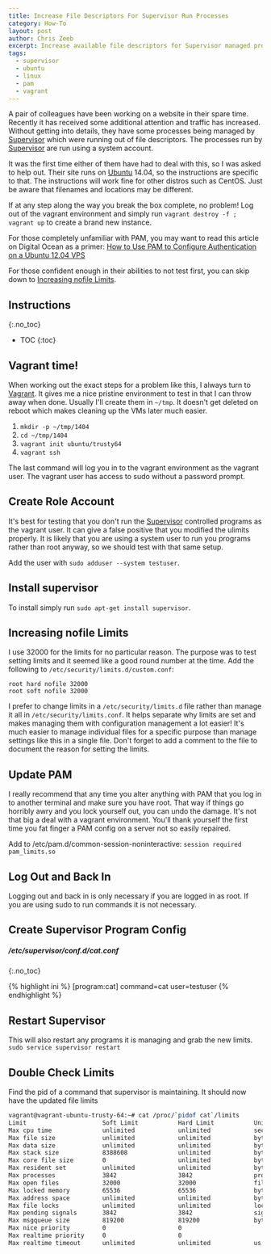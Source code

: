 ```yaml
---
title: Increase File Descriptors For Supervisor Run Processes
category: How-To
layout: post
author: Chris Zeeb
excerpt: Increase available file descriptors for Supervisor managed processes running as non-root user.
tags:
  - supervisor
  - ubuntu
  - linux
  - pam
  - vagrant
---
```


A pair of colleagues have been working on a website in their spare time.  Recently it has received some additional attention and traffic has increased.  Without getting into details, they have some processes being managed by [Supervisor] which were running out of file descriptors.  The processes run by [Supervisor] are run using a system account.  

It was the first time either of them have had to deal with this, so I was asked to help out.  Their site runs on [Ubuntu] 14.04, so the instructions are specific to that.  The instructions will work fine for other distros such as CentOS. Just be aware that filenames and locations may be different.

If at any step along the way you break the box complete, no problem!  Log out of the vagrant environment and simply run `vagrant destroy -f ; vagrant up` to create a brand new instance.

For those completely unfamiliar with PAM, you may want to read this article on Digital Ocean as a primer: [How to Use PAM to Configure Authentication on a Ubuntu 12.04 VPS](https://www.digitalocean.com/community/tutorials/how-to-use-pam-to-configure-authentication-on-an-ubuntu-12-04-vps)

For those confident enough in their abilities to not test first, you can skip down to [Increasing nofile Limits](#increasing-nofile-limits).

## Instructions
{:.no_toc}

* TOC
{:toc}

## Vagrant time!

When working out the exact steps for a problem like this, I always turn to [Vagrant].  It gives me a nice pristine environment to test in that I can throw away when done.  Usually I'll create them in `~/tmp`.  It doesn't get deleted on reboot which makes cleaning up the VMs later much easier.

1. `mkdir -p ~/tmp/1404`
2. `cd ~/tmp/1404`
3. `vagrant init ubuntu/trusty64`
4. `vagrant ssh`

The last command will log you in to the vagrant environment as the vagrant user.  The vagrant user has access to sudo without a password prompt.

## Create Role Account

It's best for testing that you don't run the [Supervisor] controlled programs as the vagrant user.  It can give a false positive that you modified the ulimits properly.  It is likely that you are using a system user to run you programs rather than root anyway, so we should test with that same setup.

Add the user with `sudo adduser --system testuser`.

## Install supervisor

To install simply run `sudo apt-get install supervisor`.

## Increasing nofile Limits

I use 32000 for the limits for no particular reason.  The purpose was to test setting limits and it seemed like a good round number at the time.  Add the following to `/etc/security/limits.d/custom.conf`:

```
root hard nofile 32000
root soft nofile 32000
```

I prefer to change limits in a `/etc/security/limits.d` file rather than manage it all in `/etc/security/limits.conf`.  It helps separate why limits are set and makes managing them with configuration management a lot easier!  It's much easier to manage individual files for a specific purpose than manage settings like this in a single file.  Don't forget to add a comment to the file to document the reason for setting the limits.

## Update PAM

I really recommend that any time you alter anything with PAM that you log in to another terminal and make sure you have root.  That way if things go horribly awry and you lock yourself out, you can undo the damage.  It's not that big a deal with a vagrant environment.  You'll thank yourself the first time you fat finger a PAM config on a server not so easily repaired.

Add to /etc/pam.d/common-session-noninteractive: `session required pam_limits.so`

## Log Out and Back In

Logging out and back in is only necessary if you are logged in as root.  If you are using sudo to run commands it is not necessary.

## Create Supervisor Program Config

##### /etc/supervisor/conf.d/cat.conf
{:.no_toc}

{% highlight ini %}
[program:cat]
command=cat
user=testuser
{% endhighlight %}

## Restart Supervisor

This will also restart any programs it is managing and grab the new limits.
`sudo service supervisor restart`

## Double Check Limits

Find the pid of a command that supervisor is maintaining.  It should now have the updated file limits

```bash
vagrant@vagrant-ubuntu-trusty-64:~# cat /proc/`pidof cat`/limits
Limit                     Soft Limit           Hard Limit           Units     
Max cpu time              unlimited            unlimited            seconds   
Max file size             unlimited            unlimited            bytes     
Max data size             unlimited            unlimited            bytes     
Max stack size            8388608              unlimited            bytes     
Max core file size        0                    unlimited            bytes     
Max resident set          unlimited            unlimited            bytes     
Max processes             3842                 3842                 processes 
Max open files            32000                32000                files     
Max locked memory         65536                65536                bytes     
Max address space         unlimited            unlimited            bytes     
Max file locks            unlimited            unlimited            locks     
Max pending signals       3842                 3842                 signals   
Max msgqueue size         819200               819200               bytes     
Max nice priority         0                    0                    
Max realtime priority     0                    0                    
Max realtime timeout      unlimited            unlimited            us        
```

[supervisor]: http://supervisord.org/
[ubuntu]: http://www.ubuntu.com/
[vagrant]: https://www.vagrantup.com/